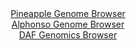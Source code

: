 <div id="Pineapple_Genome_Browser" align="center">
  <a href="https://igv.org/app/?sessionURL=blob:zZJbb9owGIb_iyWqTQqJk5CERKomKLC2QFdOpQdVkZM4wa1jZ7YJFMR_n1tt2s0qlYtNk3xhf_Lh_R4_e1BjIQlnIAKOaXumbQMDyBXfzFBZUXyFSixBlCMqsQEEzrHALMUg2oMcSYUW05E.uVKqkpFlEVU1S8QKbkrXRCXacYY20kx5aZ1xSlHCBVJcSKsrUM0tUtTNDU5QVZn6bdf0rAwpZCFarTiT3KowK.KNvi_.VYoLzHiJ43JNFXkLEOs8OmNm5uhLZznrpCmWcohfLrLTzvCic.P2F_df_bP7xbfz5cJfnsxIwZBaC3y6nl03nO5tcafafsC2gbgbPPWdclwWXblpuL2T_rYiAstTO7Dbrud5bqjREJbh7f_UtR7kyM6vewGlT.cX04VkO1XfNJzBzpmManGbPL3X.cEAlKdr7QJIVyKIbGi40Dc8x2..Tu22AeErH8EJiB4eDaAESp_19oc9UC.VNgZI_H39Jo8BuMiwAFEzhDCww9DxWkELhqF9MPZgLejfgztYTMMAOh3H8eOcUKV1zmLJKmkixsw6zc1idyTNTr81LpO04nW61EJdDS7Hu_nzM5lfDTP4J5otqAnox9..ULf6kUz_xLyPBDFVcrRu_dm219do5mm7y_zLEW1r4yYo251v59nkXUTH4cm5KJHS.3VFL386VyNBEFO6UBNJEkKJellqknwDIttxtbog5ZRrF4Eokk_QgIbtwc._FXUPj4cf">Pineapple Genome Browser</a>
</div>
<div id="Alphonso_Genome_Browser" align="center">
  <a href="https://igv.org/app/?sessionURL=blob:zZJba9swGIb_i6BlA8fH2o4NZTinpm1YQ9LUpKUY2ZYdNbLkSErcJOS_Twkbu.mgudgY6EL60OH9Hj17sEFcYEZBCGzdcnXLAhoQC9ZMYVUT9B1WSICwgEQgDXBUII5ohkC4BwUUEs4mI3VyIWUtQsPAsm5VkJZMF44OK7hjFDZCz1hldBkhMGUcSsaF0eFwwwxcbloNSmFd6.ptR3eNHEpoQFIvGBXMqBEtk0bdl_wqJSWirEJJtSYSnwIkKo_KmOsF_BbF0yjLkBD3aHubX0f3t9GT058933jd59nDMJ558eUUlxTKNUfXQa9AuRmQXXxz1_ec.fitmQ_bw84N6l84vcv.e405EteWb7Ud1_X8IxhMc_T.P_WsBj6z79GF3XlDvSZv56PusBhNs2i4uhO.vI37yz90ftAAYdlamQCyBfdDy9Qc09Nc22sdp1ZbM81A8eEMg_DlVQOSw2yptr_sgdzWyhcg0Gp9UkcDjOeIg7AVmKZvBYHtXvlXZhBYB20P1pz8PbiD2STwTTuybS8pMJFK5jwRtBY6pFTfZIVe7s6kuX2Qg3bPbt7H867_2KknY4U34m_rxbIQH9K0FQH1.OkLVaufyfRPzPtMEF2m5.pG8lW2qlLv4bFWZNpPzmA5QFYKuzgefazbEdB5cArGKyjVflVRy5_GbSDHkEpV2GCBU0yw3MaKI2tAaNmOEhdkjDBlIuBl.sXUTM1yza._BXUOr4cf">Alphonso Genome Browser</a>
</div>


<div id="DAF_Genomics_Browser" align="center">
  <a href="https://igv.org/app/?sessionURL=blob:tZFra9swFIb_iyD95Kt8iw1hpG3ShY5sNHhpU0o4leXYTJY8SW4ah_z3aV7HYBfGoANJSJzL..o8R_REpaoFRxnCjh85vo8spCqxX0HTMrqEhiqUlcAUtZCkJZWUE4qyIypBachv3pnKSutWZa5bQGnvKBdNTZSjAgdaW4lOV9Sk2tiBBnrBYa8cIhqTrMEF1laCK.ECIVQp23NbynfbPZjje2w7tKTbpmO6HlS3xoQxVjglGLc1L.jzX4z8B2Wz6jfT9Wo61F_Tw6KYTK8X04_BLN9cxReb_P3bdR6vz1b1joPuJJ0U7eK2I3cVKdvxJSO8D4sPT4fbKGbeKLg8mz23taRq4if.OIiiKIzQyUJMkM4gQKSSfuaHVoLHFg5D..UaRLGZgRQ1yu4fLKQlkE8m_f6I9KE1oJCin7uBmYWELKhEmZ16XuKnKY7CJPTS1D9ZR9RJ9sok5_lNmnh4inHsPEJj9MuaDeMzQr8GXwvjT53N_ldMd7tifL5hIzwPl_teeRdXy9UIn_fzPg8fF7PfovoK4Y9fK4VsQJvQt.cLGGBGsaFc_yATnB5OXwA-">DAF Genomics Browser</a>
</div>

